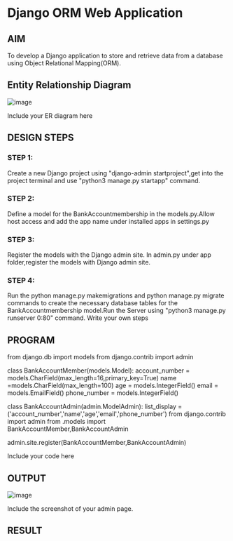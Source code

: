 # Django ORM Web Application

## AIM
To develop a Django application to store and retrieve data from a database using Object Relational Mapping(ORM).

## Entity Relationship Diagram
![image](https://user-images.githubusercontent.com/118679883/209852554-b7bdf81f-6008-4093-b85b-2720e73863fb.png)


Include your ER diagram here

## DESIGN STEPS

### STEP 1:
Create a new Django project using "django-admin startproject",get into the project terminal and use "python3 manage.py startapp" command.

### STEP 2:
Define a model for the BankAccountmembership in the models.py.Allow host access and add the app name under installed apps in settings.py

### STEP 3:
Register the models with the Django admin site. In admin.py under app folder,register the models with Django admin site.
### STEP 4:
Run the python manage.py makemigrations and python manage.py migrate commands to create the necessary database tables for the BankAccountmembership model.Run the Server using "python3 manage.py runserver 0:80" command.
Write your own steps

## PROGRAM
from django.db import models
from django.contrib import admin

class BankAccountMember(models.Model):
    account_number = models.CharField(max_length=16,primary_key=True)
    name =models.CharField(max_length=100)
    age = models.IntegerField()
    email = models.EmailField()
    phone_number = models.IntegerField()

class BankAccountAdmin(admin.ModelAdmin):
    list_display = ('account_number','name','age','email','phone_number')
    from django.contrib import admin
from .models import BankAccountMember,BankAccountAdmin

admin.site.register(BankAccountMember,BankAccountAdmin)

Include your code here

## OUTPUT
![image](https://user-images.githubusercontent.com/118679883/209852412-11284460-6616-4929-bbfc-828841c02374.png)


Include the screenshot of your admin page.


## RESULT
